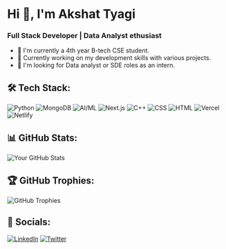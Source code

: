 # Hi 👋, I'm Akshat Tyagi
### Full Stack Developer | Data Analyst ethusiast

- 🔭 I'm currently a 4th year B-tech CSE student.
- 🌱 Currently working on my development skills with various projects.
- 👯 I'm looking for Data analyst or SDE roles as an intern.

## 🛠️ Tech Stack:

![Python](https://img.shields.io/badge/-Python-black?style=for-the-badge&logo=python)
![MongoDB](https://img.shields.io/badge/-MongoDB-black?style=for-the-badge&logo=mongodb)
![AI/ML](https://img.shields.io/badge/-AI%2FML-black?style=for-the-badge&logo=tensorflow)
![Next.js](https://img.shields.io/badge/-Next.js-black?style=for-the-badge&logo=next.js)
![C++](https://img.shields.io/badge/-C++-black?style=for-the-badge&logo=c%2B%2B)
![CSS](https://img.shields.io/badge/-CSS3-black?style=for-the-badge&logo=css3)
![HTML](https://img.shields.io/badge/-HTML5-black?style=for-the-badge&logo=html5)
![Vercel](https://img.shields.io/badge/-Vercel-black?style=for-the-badge&logo=vercel)
![Netlify](https://img.shields.io/badge/-Netlify-black?style=for-the-badge&logo=netlify)


## 📊 GitHub Stats:
![Your GitHub Stats](https://github-readme-stats.vercel.app/api?username=Akshatt10&show_icons=true&theme=dark)

## 🏆 GitHub Trophies:
![GitHub Trophies](https://github-profile-trophy.vercel.app/?username=Akshatt10&theme=onedark)

## 🔗 Socials:
[![LinkedIn](https://img.shields.io/badge/LinkedIn-blue?style=for-the-badge&logo=linkedin)]([https://www.linkedin.com/in/YourUsername/](https://www.linkedin.com/in/akshat-tyagi-305a50223/))
[![Twitter](https://img.shields.io/badge/Twitter-blue?style=for-the-badge&logo=twitter)]([https://twitter.com/YourUsername](https://x.com/Akshat01T))
